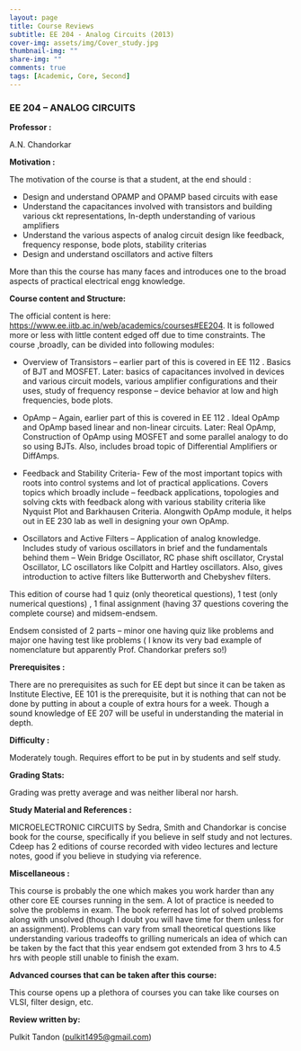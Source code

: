 ```yaml
---
layout: page
title: Course Reviews
subtitle: EE 204 - Analog Circuits (2013)
cover-img: assets/img/Cover_study.jpg
thumbnail-img: ""
share-img: ""
comments: true
tags: [Academic, Core, Second]
---
```


### EE 204 – ANALOG CIRCUITS

**Professor :**

A.N. Chandorkar

**Motivation :**

The motivation of the course is that a student, at the end should :

- Design and understand OPAMP and OPAMP based circuits with ease
- Understand the capacitances involved with transistors and building various ckt representations, In-depth understanding of various amplifiers
- Understand the various aspects of analog circuit design like feedback, frequency response, bode plots, stability criterias
- Design and understand oscillators and active filters

More than this the course has many faces and introduces one to the broad aspects of practical electrical engg knowledge.

**Course content and Structure:**

The official content is here: https://www.ee.iitb.ac.in/web/academics/courses#EE204. It is followed more or less with little content edged off due to time constraints. The course ,broadly, can be divided into following modules:

- Overview of Transistors – earlier part of this is covered in EE 112 . Basics of BJT and MOSFET.  Later: basics of capacitances involved in devices and various circuit models, various amplifier configurations and their uses, study of frequency response – device behavior at low and high frequencies, bode plots.

- OpAmp  – Again, earlier part of this is covered in EE 112 . Ideal OpAmp and OpAmp based linear and non-linear circuits. Later: Real OpAmp, Construction of OpAmp using MOSFET and some parallel analogy to do so using BJTs. Also, includes broad topic of Differential Amplifiers or DiffAmps.

- Feedback and Stability Criteria- Few of the most important topics with roots into control systems and lot of practical applications. Covers topics which broadly include – feedback applications, topologies and solving ckts with feedback along with various stability criteria like Nyquist Plot and Barkhausen Criteria. Alongwith OpAmp module, it helps out in EE 230 lab as well in designing your own OpAmp.

- Oscillators and Active Filters – Application of analog knowledge. Includes study of various oscillators in brief and the fundamentals behind them – Wein Bridge Oscillator, RC phase shift oscillator, Crystal Oscillator, LC oscillators like Colpitt and Hartley oscillators. Also, gives introduction to active filters like Butterworth and Chebyshev filters.

This edition of course had 1 quiz (only theoretical questions), 1 test (only numerical questions) , 1 final assignment (having 37 questions covering the complete course) and midsem-endsem.

Endsem consisted of 2 parts – minor one having quiz like problems and major one having test like problems ( I know its very bad example of nomenclature but apparently Prof. Chandorkar prefers so!)

**Prerequisites :**

There are no prerequisites as such for EE dept but since it can be taken as Institute Elective, EE 101 is the prerequisite, but it is nothing that can not be done by putting in about a couple of extra hours for a week. Though a sound knowledge of EE 207 will be useful in understanding the material in depth.

**Difficulty :**

Moderately tough. Requires effort to be put in by students and self study.

**Grading Stats:**

Grading was pretty average and was neither liberal nor harsh.

**Study Material and References :**

MICROELECTRONIC CIRCUITS by Sedra, Smith and Chandorkar is concise book for the course, specifically if you believe in self study and not lectures.  Cdeep has 2 editions of course recorded with video lectures and lecture notes, good if you believe in studying via reference.

**Miscellaneous :**

This course is probably the one which makes you work harder than any other core EE courses running in the sem. A lot of practice is needed to solve the problems in exam. The book referred has lot of solved problems along with unsolved (though I doubt you will have time for them unless for an assignment). Problems can vary from small theoretical questions like understanding various tradeoffs to grilling numericals an idea of which can be taken by the fact that this year endsem got extended from 3 hrs to 4.5 hrs with people still unable to finish the exam.

**Advanced courses that can be taken after this course:**

This course opens up a plethora of courses you can take like courses on VLSI, filter design, etc.

**Review written by:** 

Pulkit Tandon (pulkit1495@gmail.com)